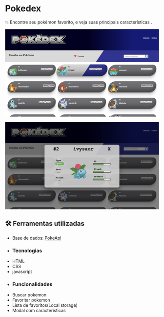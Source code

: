 # Pokedex

💥 Encontre seu pokémon favorito, e veja suas principais características .

![CapturaDeTela](src/assets/capturaDeTela.png)

![CapturaDeModal](src/assets/capturaDeModal.png)

## 🛠 Ferramentas utilizadas
- Base de dados: [PokeApi](https://pokeapi.co/)
- ### Tecnologias
- HTML
- CSS
- javascript
- ### Funcionalidades
- Buscar pokemon 
- Favoritar pokemon
- Lista de favoritos(Local storage)
- Modal com características 
